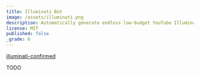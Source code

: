 ```yaml
---
title: Illuminati Bot
image: /assets/illuminati.png
description: Automatically generate endless low-budget YouTube Illuminati conspiracy theories
license: MIT
published: false
_grade: 6
---
```


[illuminati-confirmed](https://github.com/milkey-mouse/illuminati-confirmed)

TODO
